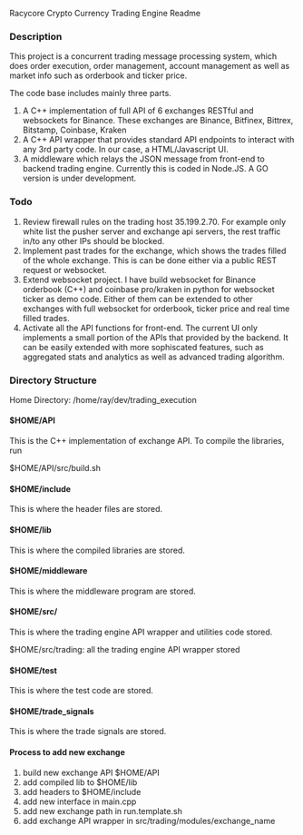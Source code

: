 Racycore Crypto Currency Trading Engine Readme

### Description
This project is a concurrent trading message processing system, which does order execution, order management, account management as well as market info such as orderbook and ticker price.

The code base includes mainly three parts.
1. A C++ implementation of full API of 6 exchanges RESTful and websockets for Binance. These exchanges are Binance, Bitfinex, Bittrex, Bitstamp, Coinbase, Kraken
1. A C++ API wrapper that provides standard API endpoints to interact with any 3rd party code. In our case, a HTML/Javascript UI.
1. A middleware which relays the JSON message from front-end to backend trading engine. Currently this is coded in Node.JS. A GO version is under development.

### Todo
1. Review firewall rules on the trading host 35.199.2.70. For example only white list the pusher server and exchange api servers, the rest traffic in/to any other IPs should be blocked.
1. Implement past trades for the exchange, which shows the trades filled of the whole exchange. This is can be done either via a public REST request or websocket.
1. Extend websocket project. I have build websocket for Binance orderbook (C++) and coinbase pro/kraken in python for websocket ticker as demo code. Either of them can be extended to other exchanges with full websocket for orderbook, ticker price and real time filled trades.
1. Activate all the API functions for front-end. The current UI only implements a small portion of the APIs that provided by the backend. It can be easily extended with more sophiscated features, such as aggregated stats and analytics as well as advanced trading algorithm. 

### Directory Structure 
Home Directory:
/home/ray/dev/trading_execution

#### $HOME/API
This is the C++ implementation of exchange API. To compile the libraries, run

$HOME/API/src/build.sh

#### $HOME/include
This is where the header files are stored.

#### $HOME/lib
This is where the compiled libraries are stored.

#### $HOME/middleware
This is where the middleware program are stored.

#### $HOME/src/
This is where the trading engine API wrapper and utilities code stored.

$HOME/src/trading: all the trading engine API wrapper stored

#### $HOME/test
This is where the test code are stored.

#### $HOME/trade_signals
This is where the trade signals are stored.

#### Process to add new exchange
1. build new exchange API $HOME/API
1. add compiled lib to $HOME/lib
1. add headers to $HOME/include
1. add new interface in main.cpp
1. add new exchange path in run.template.sh
1. add exchange API wrapper in src/trading/modules/exchange_name

